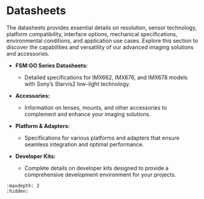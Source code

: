 # Datasheets

 The datasheets provides essential details on resolution, sensor technology, platform compatibility, interface options, mechanical specifications, environmental conditions, and application use cases. Explore this section to discover the capabilities and versatility of our advanced imaging solutions and accessories.

- **FSM:GO Series Datasheets:**
  - Detailed specifications for IMX662, IMX676, and IMX678 models with Sony’s Starvis2 low-light technology.

- **Accessories:**
  - Information on lenses, mounts, and other accessories to complement and enhance your imaging solutions.

- **Platform & Adapters:**
  - Specifications for various platforms and adapters that ensure seamless integration and optimal performance.

- **Developer Kits:**
  - Complete details on developer kits designed to provide a comprehensive development environment for your projects.


```{toctree}
:maxdepth: 2
:hidden:


```